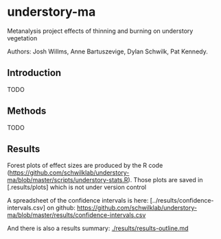 understory-ma
=============

Metanalysis project effects of thinning and burning on understory vegetation

Authors: Josh Willms, Anne Bartuszevige, Dylan Schwilk, Pat Kennedy.

Introduction
------------

TODO

Methods
-------

TODO

Results
-------

Forest plots of effect sizes are produced by the R code (https://github.com/schwilklab/understory-ma/blob/master/scripts/understory-stats.R).  Those plots are saved in [.results/plots] which is not under version control

A spreadsheet of the confidence intervals is here: [../results/confidence-intervals.csv] on github:  https://github.com/schwilklab/understory-ma/blob/master/results/confidence-intervals.csv

And there is also a results summary: [./results/results-outline.md](https://github.com/schwilklab/understory-ma/blob/master/results/results-outline.md)
